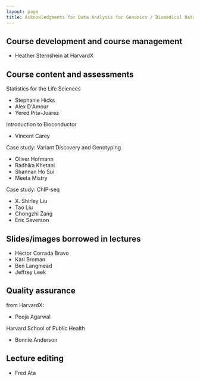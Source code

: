 ```yaml
---
layout: page
title: Acknowledgments for Data Analysis for Genomics / Biomedical Data Science series
---
```


## Course development and course management

* Heather Sternshein at HarvardX

## Course content and assessments

Statistics for the Life Sciences

* Stephanie Hicks
* Alex D'Amour
* Yered Pita-Juarez

Introduction to Bioconductor

* Vincent Carey

Case study: Variant Discovery and Genotyping

* Oliver Hofmann
* Radhika Khetani
* Shannan Ho Sui
* Meeta Mistry

Case study: ChIP-seq

* X. Shirley Liu
* Tao Liu
* Chongzhi Zang
* Eric Severson

## Slides/images borrowed in lectures

* Héctor Corrada Bravo
* Karl Broman
* Ben Langmead
* Jeffrey Leek 

## Quality assurance

from HarvardX:

* Pooja Agarwal

Harvard School of Public Health

* Bonnie Anderson

## Lecture editing

* Fred Ata
